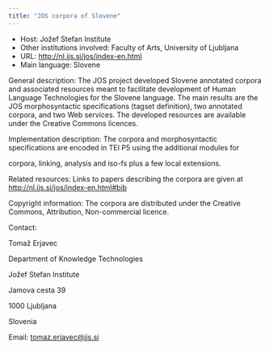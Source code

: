 ```yaml
---
title: "JOS corpora of Slovene"
---
```





* Host: Jožef Stefan Institute
* Other institutions involved:
 Faculty of Arts, University of Ljubljana
* URL: <http://nl.ijs.si/jos/index-en.html>
* Main language: Slovene



General description: The JOS project developed Slovene annotated
 corpora and associated resources meant to facilitate
 development of Human Language Technologies for the Slovene
 language. The main results are the JOS morphosyntactic
 specifications (tagset definition), two annotated corpora,
 and two Web services. The developed resources are available
 under the Creative Commons licences.



Implementation description:
 The corpora and morphosyntactic specifications
 are encoded in TEI P5 using the additional modules for
 
 corpora, linking, analysis and iso-fs plus a few local
 extensions.



Related resources: Links to papers describing the corpora are
 given at http://nl.ijs.si/jos/index-en.html#bib



Copyright information: The corpora are distributed under the Creative
 Commons, Attribution, Non-commercial licence.



Contact:
 



Tomaž Erjavec


Department of Knowledge Technologies
 
 Jožef Stefan Institute
 
 Jamova cesta 39
 
 1000 Ljubljana
 
 Slovenia



Email: [tomaz.erjavec@ijs.si](mailto:tomaz.erjavec@ijs.si)





